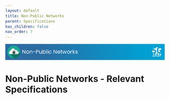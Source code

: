 ```yaml
---
layout: default
title: Non-Public Networks
parent: Specifications
has_children: false
nav_order: 7
---
```


<img src="../assets/images/Banner_NPN.png" /> 

# Non-Public Networks - Relevant Specifications
